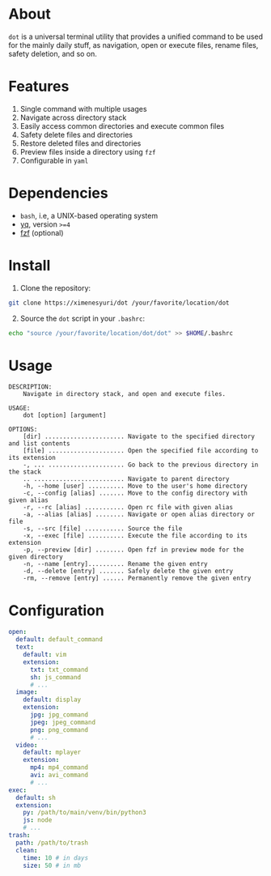 # About

`dot` is a universal terminal utility that provides a unified command to be used for the mainly daily stuff, as navigation, open or execute files, rename files, safety deletion, and so on.

# Features

1. Single command with multiple usages
2. Navigate across directory stack
3. Easily access common directories and execute common files
4. Safety delete files and directories
5. Restore deleted files and directories
6. Preview files inside a directory using `fzf`
7. Configurable in `yaml`

# Dependencies

* `bash`, i.e, a UNIX-based operating system
* [yq](https://github.com/mikefarah/yq), version `>=4`
* [fzf](https://github.com/junegunn/fzf) (optional)

# Install

1. Clone the repository:
```bash
git clone https://ximenesyuri/dot /your/favorite/location/dot
```
2. Source the `dot` script in your `.bashrc`:
```bash
echo "source /your/favorite/location/dot/dot" >> $HOME/.bashrc
```

# Usage

```
DESCRIPTION:
    Navigate in directory stack, and open and execute files.

USAGE:
    dot [option] [argument]

OPTIONS:
    [dir] ...................... Navigate to the specified directory and list contents
    [file] ..................... Open the specified file according to its extension
    -, ... ..................... Go back to the previous directory in the stack
    .. ......................... Navigate to parent directory
    -h, --home [user] .......... Move to the user's home directory
    -c, --config [alias] ....... Move to the config directory with given alias
    -r, --rc [alias] ........... Open rc file with given alias
    -a, --alias [alias] ........ Navigate or open alias directory or file
    -s, --src [file] ........... Source the file
    -x, --exec [file] .......... Execute the file according to its extension
    -p, --preview [dir] ........ Open fzf in preview mode for the given directory
    -n, --name [entry].......... Rename the given entry
    -d, --delete [entry] ....... Safely delete the given entry
    -rm, --remove [entry] ...... Permanently remove the given entry
```

# Configuration

```yaml
open:
  default: default_command
  text:
    default: vim
    extension: 
      txt: txt_command
      sh: js_command
      # ...
  image:
    default: display
    extension:
      jpg: jpg_command
      jpeg: jpeg_command
      png: png_command
      # ...
  video:
    default: mplayer
    extension:
      mp4: mp4_command
      avi: avi_command
      # ...
exec:
  default: sh
  extension:
    py: /path/to/main/venv/bin/python3
    js: node
    # ...
trash:
  path: /path/to/trash
  clean:
    time: 10 # in days
    size: 50 # in mb
```
